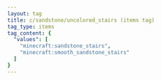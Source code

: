 ```yaml
---
layout: tag
title: c/sandstone/uncolored_stairs (items tag)
tag_type: items
tag_content: {
  "values": [
    "minecraft:sandstone_stairs",
    "minecraft:smooth_sandstone_stairs"
  ]
}
---
```

